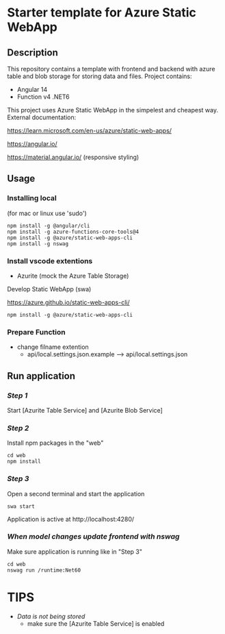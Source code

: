 # Starter template for Azure Static WebApp

## Description

This repository contains a template with frontend and backend with azure table and blob storage for storing data and files. Project contains:
 - Angular 14
 - Function v4 .NET6

This project uses Azure Static WebApp in the simpelest and cheapest way. External documentation:

https://learn.microsoft.com/en-us/azure/static-web-apps/

https://angular.io/

https://material.angular.io/ (responsive styling)



## Usage

### Installing local
(for mac or linux use 'sudo')
```
npm install -g @angular/cli
npm install -g azure-functions-core-tools@4
npm install -g @azure/static-web-apps-cli
npm install -g nswag
```

### Install vscode extentions

 - Azurite (mock the Azure Table Storage)

Develop Static WebApp (swa)

https://azure.github.io/static-web-apps-cli/

``` 
npm install -g @azure/static-web-apps-cli
```

### Prepare Function
 - change filname extention 
   - api/local.settings.json.example --> api/local.settings.json


## Run application

### *Step 1*
Start [Azurite Table Service] and [Azurite Blob Service]

### *Step 2*
Install npm packages in the "web"
```
cd web
npm install
```

### *Step 3*
Open a second terminal and start the application

```
swa start
```
Application is active at
http://localhost:4280/



### *When model changes update frontend with nswag*
Make sure application is running like in "Step 3"

```
cd web
nswag run /runtime:Net60
```


# TIPS
 - *Data is not being stored*
   - make sure the [Azurite Table Service] is enabled
